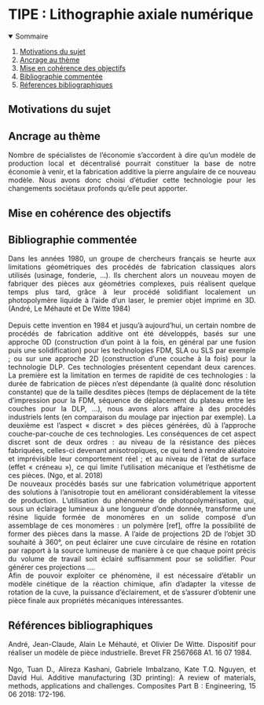 # TIPE : Lithographie axiale numérique

<!-- TABLE OF CONTENTS -->
<details open="open">
  <summary>Sommaire</summary>
  <ol>
    <li><a href="#Motivations-du-sujet">Motivations du sujet</a></li>
    <li><a href="#Ancrage">Ancrage au thème</a></li>
    <li><a href="#MCOT">Mise en cohérence des objectifs</a></li>
    <li><a href="#Biblio">Bibliographie commentée</a></li>
    <li><a href="#Références">Réferences bibliographiques</a></li>
  </ol>
</details>

## Motivations du sujet

## Ancrage au thème
<div align="justify">
	Nombre de spécialistes de l’économie s’accordent à dire qu’un modèle de production local et décentralisé pourrait constituer la base de notre économie à venir, et la fabrication additive la pierre angulaire de ce nouveau modèle. Nous avons donc choisi d’étudier cette technologie pour les changements sociétaux profonds qu’elle peut apporter.
</div>

## Mise en cohérence des objectifs

## Bibliographie commentée
<div align="justify">
  Dans les années 1980, un groupe de chercheurs français se heurte aux limitations géométriques des procédés de fabrication classiques alors utilisés (usinage, fonderie, …). Ils cherchent alors un nouveau moyen de fabriquer des pièces aux géométries complexes, puis réalisent quelque temps plus tard, grâce à leur procédé solidifiant localement un photopolymère liquide à l’aide d’un laser, le premier objet imprimé en 3D. (André, Le Méhauté et De Witte 1984)
</div>
<br/>
<div align="justify">
	Depuis cette invention en 1984 et jusqu’à aujourd’hui, un certain nombre de procédés de fabrication additive ont été développés, basés sur une approche 0D (construction d’un point à la fois, en général par une fusion puis une solidification) pour les technologies FDM, SLA ou SLS par exemple ; ou sur une approche 2D (construction d’une couche à la fois) pour la technologie DLP. Ces technologies présentent cependant deux carences. La première est la limitation en termes de rapidité de ces technologies : la durée de fabrication de pièces n’est dépendante (à qualité donc résolution constante) que de la taille desdites pièces (temps de déplacement de la tête d’impression pour la FDM, séquence de déplacement du plateau entre les couches pour la DLP, …), nous avons alors affaire à des procédés industriels lents (en comparaison du moulage par injection par exemple). La deuxième est l’aspect « discret » des pièces générées, dû à l’approche couche-par-couche de ces technologies. Les conséquences de cet aspect discret sont de deux ordres : au niveau de la résistance des pièces fabriquées, celles-ci devenant anisotropiques, ce qui tend à rendre aléatoire et imprévisible leur comportement réel ; et au niveau de l’état de surface (effet « créneau »), ce qui limite l’utilisation mécanique et l’esthétisme de ces pièces. (Ngo, et al. 2018)
</div>
<div align="justify">
	De nouveaux procédés basés sur une fabrication volumétrique apportent des solutions à l’anisotropie tout en améliorant considérablement la vitesse de production. L’utilisation du phénomène de photopolymérisation, qui, sous un éclairage lumineux à une longueur d’onde donnée, transforme une résine liquide formée de monomères en un solide composé d’un assemblage de ces monomères : un polymère [ref], offre la possibilité de former des pièces dans la masse. A l’aide de projections 2D de l’objet 3D souhaité à 360°, on peut éclairer une cuve circulaire de résine en rotation par rapport à la source lumineuse de manière à ce que chaque point précis du volume de travail soit éclairé suffisamment pour se solidifier. Pour générer ces projections ….
<br/>
<div align="justify">
 Afin de pouvoir exploiter ce phénomène, il est nécessaire d’établir un modèle cinétique de la réaction chimique, afin d’adapter la vitesse de rotation de la cuve, la puissance d’éclairement, et de s’assurer d’obtenir une pièce finale aux propriétés mécaniques intéressantes.




## Références bibliographiques
<div align="justify">
	André, Jean-Claude, Alain Le Méhauté, et Olivier De Witte. Dispositif pour réaliser un modèle de pièce industrielle. Brevet FR 2567668 A1. 16 07 1984.
</div>
<br/>
<div align="justify">
	Ngo, Tuan D., Alireza Kashani, Gabriele Imbalzano, Kate T.Q. Nguyen, et David Hui. Additive manufacturing (3D printing): A review of materials, methods, applications and challenges. Composites Part B : Engineering, 15 06 2018: 172-196.
</div>
